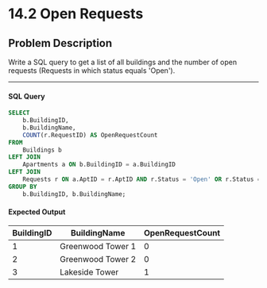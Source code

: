 # 14.2 Open Requests

## Problem Description
Write a SQL query to get a list of all buildings and the number of open requests  (Requests in which status equals 'Open').

---

#### SQL Query
```sql
SELECT 
    b.BuildingID, 
    b.BuildingName, 
    COUNT(r.RequestID) AS OpenRequestCount
FROM 
    Buildings b
LEFT JOIN 
    Apartments a ON b.BuildingID = a.BuildingID
LEFT JOIN 
    Requests r ON a.AptID = r.AptID AND r.Status = 'Open' OR r.Status = 'In Progress'
GROUP BY 
    b.BuildingID, b.BuildingName;
```

#### Expected Output
| BuildingID | BuildingName      | OpenRequestCount |
|------------|-------------------|------------------|
| 1          | Greenwood Tower 1 | 0                |
| 2          | Greenwood Tower 2 | 0                |
| 3          | Lakeside Tower    | 1                |

